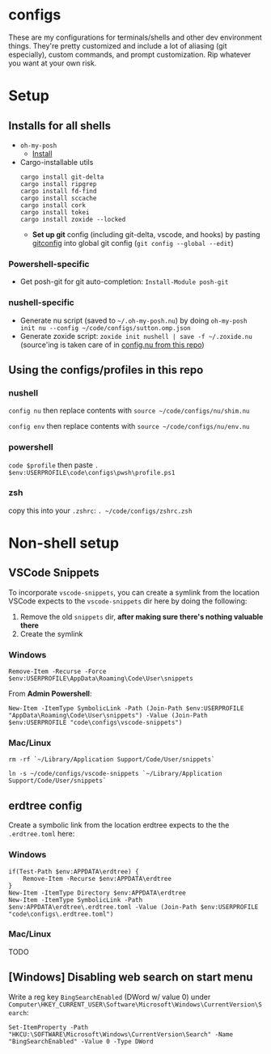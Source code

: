 # configs
These are my configurations for terminals/shells and other dev environment things. They're pretty customized and include a lot of aliasing (git especially), custom commands, and prompt customization. Rip whatever you want at your own risk.

# Setup
## Installs for all shells
- `oh-my-posh`
    - [Install](https://ohmyposh.dev/docs/installation/windows)
- Cargo-installable utils
    ```
    cargo install git-delta
    cargo install ripgrep
    cargo install fd-find
    cargo install sccache
    cargo install cork
    cargo install tokei
    cargo install zoxide --locked
    ```
    - **Set up git** config (including git-delta, vscode, and hooks) by pasting [gitconfig](./gitconfig) into global git config (`git config --global --edit`)

### Powershell-specific
- Get posh-git for git auto-completion: `Install-Module posh-git`

### nushell-specific
- Generate nu script (saved to `~/.oh-my-posh.nu`) by doing `oh-my-posh init nu --config ~/code/configs/sutton.omp.json`
- Generate zoxide script: `zoxide init nushell | save -f ~/.zoxide.nu` (source'ing is taken care of in [config.nu from this repo](./nu/config.nu))

## Using the configs/profiles in this repo
### nushell
`config nu` then replace contents with `source ~/code/configs/nu/shim.nu`

`config env` then replace contents with `source ~/code/configs/nu/env.nu`

### powershell
`code $profile` then paste `. $env:USERPROFILE\code\configs\pwsh\profile.ps1`

### zsh
copy this into your `.zshrc`: `. ~/code/configs/zshrc.zsh`

# Non-shell setup

## VSCode Snippets
To incorporate `vscode-snippets`, you can create a symlink from the location VSCode expects to the `vscode-snippets` dir here by doing the following:
1. Remove the old `snippets` dir, **after making sure there's nothing valuable there**
2. Create the symlink
### Windows
```
Remove-Item -Recurse -Force $env:USERPROFILE\AppData\Roaming\Code\User\snippets
```
From **Admin Powershell**:
```
New-Item -ItemType SymbolicLink -Path (Join-Path $env:USERPROFILE "AppData\Roaming\Code\User\snippets") -Value (Join-Path $env:USERPROFILE "code\configs\vscode-snippets")
```
### Mac/Linux
```
rm -rf `~/Library/Application Support/Code/User/snippets`
```
```
ln -s ~/code/configs/vscode-snippets `~/Library/Application Support/Code/User/snippets`
```

## erdtree config
Create a symbolic link from the location erdtree expects to the the `.erdtree.toml` here:
### Windows
```
if(Test-Path $env:APPDATA\erdtree) {
    Remove-Item -Recurse $env:APPDATA\erdtree
}
New-Item -ItemType Directory $env:APPDATA\erdtree
New-Item -ItemType SymbolicLink -Path $env:APPDATA\erdtree\.erdtree.toml -Value (Join-Path $env:USERPROFILE "code\configs\.erdtree.toml")
```
### Mac/Linux
TODO

## [Windows] Disabling web search on start menu
Write a reg key `BingSearchEnabled` (DWord w/ value 0) under `Computer\HKEY_CURRENT_USER\Software\Microsoft\Windows\CurrentVersion\Search`:

```
Set-ItemProperty -Path "HKCU:\SOFTWARE\Microsoft\Windows\CurrentVersion\Search" -Name "BingSearchEnabled" -Value 0 -Type DWord
```
